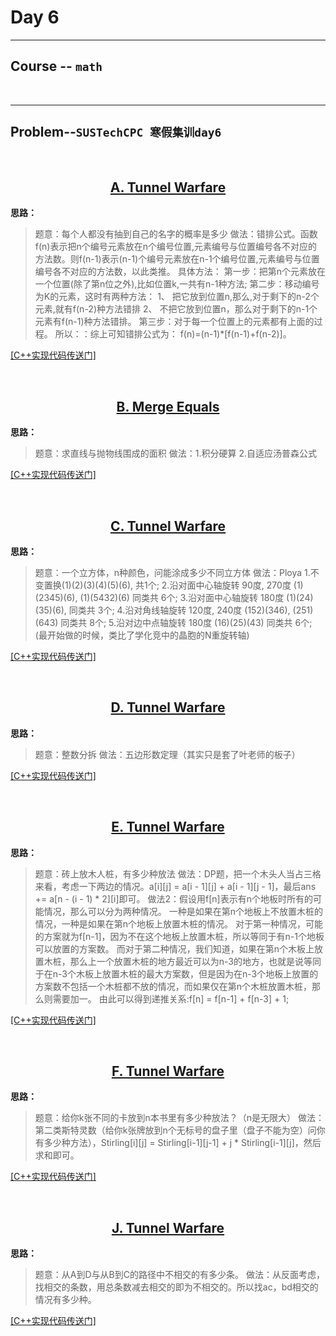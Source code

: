 # Day 6
* * *
##  Course -- `math`

<br/>

* * *
## Problem--`SUSTechCPC 寒假集训day6`

<br/>

[<center> A. Tunnel Warfare </center>](https://cn.vjudge.net/problem/17493/origin)
---

**思路：**
> 题意：每个人都没有抽到自己的名字的概率是多少
> 做法：错排公式。函数f(n)表示把n个编号元素放在n个编号位置,元素编号与位置编号各不对应的方法数。则f(n-1)表示(n-1)个编号元素放在n-1个编号位置,元素编号与位置编号各不对应的方法数，以此类推。
> 具体方法：
> 第一步：把第n个元素放在一个位置(除了第n位之外),比如位置k,一共有n-1种方法;
> 第二步：移动编号为K的元素，这时有两种方法：
> 1、 把它放到位置n,那么,对于剩下的n-2个元素,就有f(n-2)种方法错排
> 2、 不把它放到位置n，那么对于剩下的n-1个元素有f(n-1)种方法错排。
> 第三步：对于每一个位置上的元素都有上面的过程。
> 所以：：综上可知错排公式为： f(n)=(n-1)*[f(n-1)+f(n-2)]。

[[C++实现代码传送门]](https://github.com/SUSTech-Neko/SUSTech-CPC/blob/master/2018Winter/day6/A.cpp)

<br/>

[<center> B. Merge Equals </center>](https://cn.vjudge.net/problem/19394/origin)
---

**思路：**
> 题意：求直线与抛物线围成的面积
> 做法：1.积分硬算 2.自适应汤普森公式

[[C++实现代码传送门]](https://github.com/SUSTech-Neko/SUSTech-CPC/blob/master/2018Winter/day6/B.cpp)

<br/>

[<center> C. Tunnel Warfare </center>](https://cn.vjudge.net/problem/20419/origin)
---

**思路：**
> 题意：一个立方体，n种颜色，问能涂成多少不同立方体
> 做法：Ploya
> 1.不变置换(1)(2)(3)(4)(5)(6), 共1个;
> 2.沿对面中心轴旋转 90度, 270度 (1)(2345)(6), (1)(5432)(6) 同类共 6个;
> 3.沿对面中心轴旋转 180度 (1)(24)(35)(6), 同类共 3个;
> 4.沿对角线轴旋转 120度, 240度 (152)(346), (251)(643) 同类共 8个;
> 5.沿对边中点轴旋转 180度 (16)(25)(43) 同类共 6个;
> (最开始做的时候，类比了学化竞中的晶胞的N重旋转轴)

[[C++实现代码传送门]](https://github.com/SUSTech-Neko/SUSTech-CPC/blob/master/2018Winter/day6/C.cpp)

<br/>

[<center> D. Tunnel Warfare </center>](https://cn.vjudge.net/problem/45943/origin)
---

**思路：**
> 题意：整数分拆
> 做法：五边形数定理（其实只是套了叶老师的板子）

[[C++实现代码传送门]](https://github.com/SUSTech-Neko/SUSTech-CPC/blob/master/2018Winter/day6/D.cpp)

<br/>

[<center> E. Tunnel Warfare </center>](https://cn.vjudge.net/problem/218742/origin)
---

**思路：**
> 题意：砖上放木人桩，有多少种放法
> 做法：DP题，把一个木头人当占三格来看，考虑一下两边的情况。a[i][j] = a[i - 1][j] + a[i - 1][j - 1]，最后ans += a[n - (i - 1) * 2][i]即可。
> 做法2：假设用f[n]表示有n个地板时所有的可能情况，那么可以分为两种情况。
> 一种是如果在第n个地板上不放置木桩的情况，一种是如果在第n个地板上放置木桩的情况。 对于第一种情况，可能的方案就为f[n-1]，因为不在这个地板上放置木桩，所以等同于有n-1个地板可以放置的方案数。
> 而对于第二种情况，我们知道，如果在第n个木板上放置木桩，那么上一个放置木桩的地方最近可以为n-3的地方，也就是说等同于在n-3个木板上放置木桩的最大方案数，但是因为在n-3个地板上放置的方案数不包括一个木桩都不放的情况，而如果仅在第n个木桩放置木桩，那么则需要加一。
> 由此可以得到递推关系:f[n] = f[n-1] + f[n-3] + 1;


[[C++实现代码传送门]](https://github.com/SUSTech-Neko/SUSTech-CPC/blob/master/2018Winter/day6/E.cpp)

<br/>

[<center> F. Tunnel Warfare </center>](https://cn.vjudge.net/problem/22019/origin)
---

**思路：**
> 题意：给你k张不同的卡放到n本书里有多少种放法？（n是无限大）
> 做法：第二类斯特灵数（给你k张牌放到n个无标号的盘子里（盘子不能为空）问你有多少种方法），Stirling[i][j] = Stirling[i-1][j-1] + j * Stirling[i-1][j]，然后求和即可。

[[C++实现代码传送门]](https://github.com/SUSTech-Neko/SUSTech-CPC/blob/master/2018Winter/day6/F.cpp)

<br/>

[<center> J. Tunnel Warfare </center>](https://cn.vjudge.net/problem/30525/origin)
---

**思路：**
> 题意：从A到D与从B到C的路径中不相交的有多少条。
> 做法：从反面考虑，找相交的条数，用总条数减去相交的即为不相交的。所以找ac，bd相交的情况有多少种。

[[C++实现代码传送门]](https://github.com/SUSTech-Neko/SUSTech-CPC/blob/master/2018Winter/day6/J.cpp)
